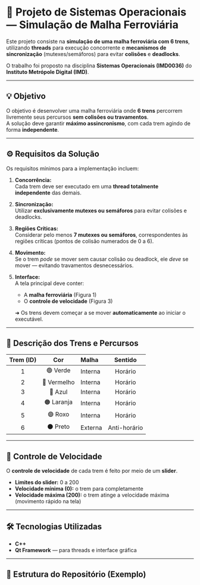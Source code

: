 # 🚂 Projeto de Sistemas Operacionais — Simulação de Malha Ferroviária

Este projeto consiste na **simulação de uma malha ferroviária com 6 trens**, utilizando **threads** para execução concorrente e **mecanismos de sincronização** (mutexes/semáforos) para evitar **colisões** e **deadlocks**.  

O trabalho foi proposto na disciplina **Sistemas Operacionais (IMD0036)** do **Instituto Metrópole Digital (IMD)**.

---

## 💡 Objetivo

O objetivo é desenvolver uma malha ferroviária onde **6 trens** percorrem livremente seus percursos **sem colisões ou travamentos**.  
A solução deve garantir **máximo assincronismo**, com cada trem agindo de forma **independente**.

---

## ⚙️ Requisitos da Solução

Os requisitos mínimos para a implementação incluem:

1. **Concorrência:**  
   Cada trem deve ser executado em uma **thread totalmente independente** das demais.

2. **Sincronização:**  
   Utilizar **exclusivamente mutexes ou semáforos** para evitar colisões e deadlocks.

3. **Regiões Críticas:**  
   Considerar pelo menos **7 mutexes ou semáforos**, correspondentes às regiões críticas (pontos de colisão numerados de 0 a 6).

4. **Movimento:**  
   Se o trem *pode* se mover sem causar colisão ou deadlock, ele *deve* se mover — evitando travamentos desnecessários.

5. **Interface:**  
   A tela principal deve conter:
   - A **malha ferroviária** (Figura 1)  
   - O **controle de velocidade** (Figura 3)

   ➜ Os trens devem começar a se mover **automaticamente** ao iniciar o executável.

---

## 🚄 Descrição dos Trens e Percursos

| Trem (ID) | Cor     | Malha   | Sentido       |
| :--------: | :------: | :------- | :------------: |
| 1 | 🟢 Verde | Interna | Horário |
| 2 | 🔴 Vermelho | Interna | Horário |
| 3 | 🔵 Azul | Interna | Horário |
| 4 | 🟠 Laranja | Interna | Horário |
| 5 | 🟣 Roxo | Interna | Horário |
| 6 | ⚫ Preto | Externa | Anti-horário |

---

## 🚦 Controle de Velocidade

O **controle de velocidade** de cada trem é feito por meio de um **slider**.

- **Limites do slider:** 0 a 200  
- **Velocidade mínima (0):** o trem para completamente  
- **Velocidade máxima (200):** o trem atinge a velocidade máxima (movimento rápido na tela)

---

## 🛠️ Tecnologias Utilizadas

- **C++**
- **Qt Framework** — para threads e interface gráfica

---

## 📁 Estrutura do Repositório (Exemplo)

